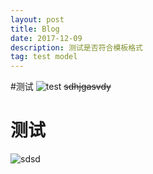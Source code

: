 ```yaml
---
layout: post
title: Blog
date: 2017-12-09
description: 测试是否符合模板格式
tag: test model
---
```

#测试
![test](url_to_image "test")
~~sdhjgasvdy~~

# 测试
![sdsd](/images/posts/markdown/image1.png "sdsd")